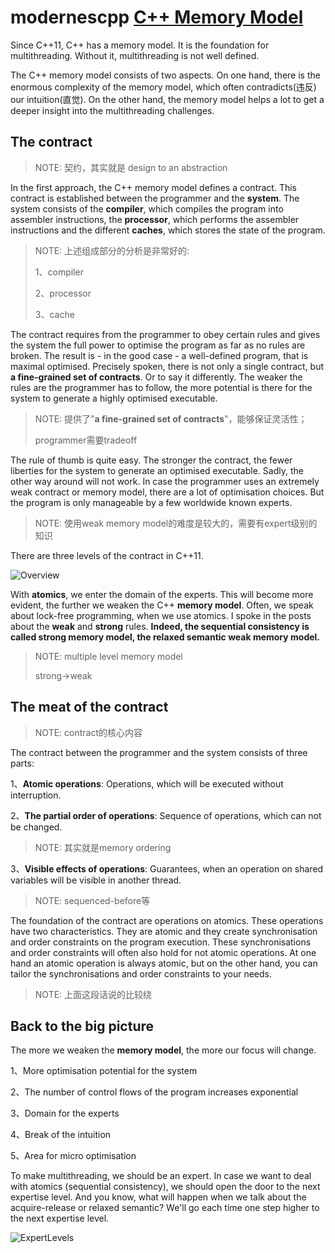 # modernescpp [C++ Memory Model](https://www.modernescpp.com/index.php/c-memory-model)

Since C++11, C++ has a memory model. It is the foundation for multithreading. Without it, multithreading is not well defined. 

 

The C++ memory model consists of two aspects. On one hand, there is the enormous complexity of the memory model, which often contradicts(违反) our intuition(直觉). On the other hand, the memory model helps a lot to get a deeper insight into the multithreading challenges.

## The contract

> NOTE: 契约，其实就是 design to an abstraction

In the first approach, the C++ memory model defines a contract. This contract is established between the programmer and the **system**. The system consists of the **compiler**, which compiles the program into assembler instructions, the **processor**, which performs the assembler instructions and the different **caches**, which stores the state of the program. 

> NOTE: 上述组成部分的分析是非常好的:
>
> 1、compiler
>
> 2、processor
>
> 3、cache

The contract requires from the programmer to obey certain rules and gives the system the full power to optimise the program as far as no rules are broken. The result is - in the good case - a well-defined program, that is maximal optimised. Precisely spoken, there is not only a single contract, but **a fine-grained set of contracts**. Or to say it differently. The weaker the rules are the programmer has to follow, the more potential is there for the system to generate a highly optimised executable.

> NOTE: 提供了"**a fine-grained set of contracts**"，能够保证灵活性；
>
> programmer需要tradeoff

The rule of thumb is quite easy. The stronger the contract, the fewer liberties for the system to generate an optimised executable. Sadly, the other way around will not work. In case the programmer uses an extremely weak contract or memory model, there are a lot of optimisation choices. But the program is only manageable by a few worldwide known experts. 

> NOTE: 使用weak memory model的难度是较大的，需要有expert级别的知识

There are three levels of the contract in C++11.

![Overview](https://www.modernescpp.com/images/blog/Speichermodell/Speichermodell/Overview.png)



With **atomics**, we enter the domain of the experts. This will become more evident, the further we weaken the C++ **memory model**. Often, we speak about lock-free programming, when we use atomics. I spoke in the posts about the **weak** and **strong** rules. **Indeed, the sequential consistency is called strong memory model, the relaxed semantic weak memory model.**

> NOTE: multiple level memory model
>
> strong->weak

## The meat of the contract

> NOTE: contract的核心内容

The contract between the programmer and the system consists of three parts:

1、**Atomic operations**: Operations, which will be executed without interruption.

2、**The partial order of operations**: Sequence of operations, which can not be changed.

> NOTE: 其实就是memory ordering

3、**Visible effects of operations**: Guarantees, when an operation on shared variables will be visible in another thread.

> NOTE: sequenced-before等

The foundation of the contract are operations on atomics. These operations have two characteristics. They are atomic and they create synchronisation and order constraints on the program execution. These synchronisations and order constraints will often also hold for not atomic operations. At one hand an atomic operation is always atomic, but on the other hand, you can tailor the synchronisations and order constraints to your needs.

> NOTE: 上面这段话说的比较绕

## Back to the big picture

The more we weaken the **memory model**, the more our focus will change.

1、More optimisation potential for the system

2、The number of control flows of the program increases exponential

3、Domain for the experts

4、Break of the intuition

5、Area for micro optimisation

To make multithreading, we should be an expert. In case we want to deal with atomics (sequential consistency), we should open the door to the next expertise level. And you know, what will happen when we talk about the acquire-release or relaxed semantic? We'll go each time one step higher to the next expertise level.

![ExpertLevels](https://www.modernescpp.com/images/blog/Speichermodell/Speichermodell/ExpertLevels.png)